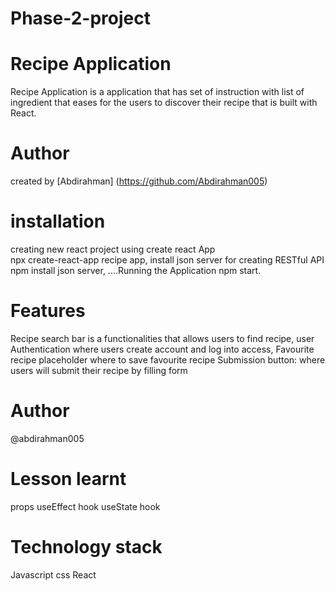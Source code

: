 # Phase-2-project
# Recipe Application

Recipe Application is a application that has set of instruction with list of ingredient that eases for the users to discover their recipe that is built with React.

# Author
created by [Abdirahman] (https://github.com/Abdirahman005)

# installation
creating new react project using create react App  
npx create-react-app recipe app,
install json server for creating RESTful API npm install json server,
....Running the Application npm start.

# Features 
Recipe search bar is a functionalities that allows users to find recipe,
user Authentication where users create account and log into access,
Favourite recipe placeholder where to save favourite recipe
Submission button: where users will submit their recipe by filling form

# Author 
@abdirahman005

# Lesson learnt
props 
useEffect hook
useState hook

# Technology stack
Javascript
css
React

